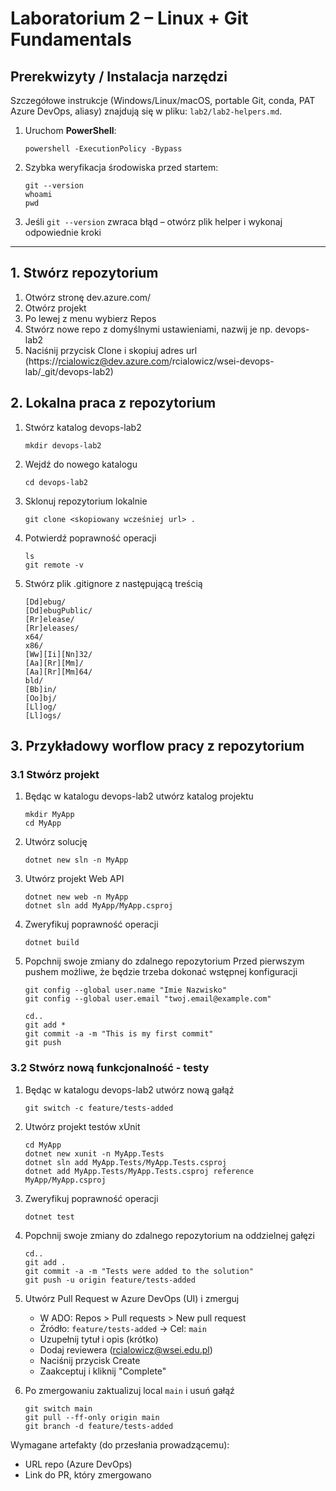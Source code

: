 # Laboratorium 2 – Linux + Git Fundamentals

## Prerekwizyty / Instalacja narzędzi
Szczegółowe instrukcje (Windows/Linux/macOS, portable Git, conda, PAT Azure DevOps, aliasy) znajdują się w pliku: `lab2/lab2-helpers.md`.

1. Uruchom **PowerShell**:
   ```
   powershell -ExecutionPolicy -Bypass
   ```
2. Szybka weryfikacja środowiska przed startem:
   ```
   git --version
   whoami
   pwd
   ```
3. Jeśli `git --version` zwraca błąd – otwórz plik helper i wykonaj odpowiednie kroki

---


## 1. Stwórz repozytorium
1. Otwórz stronę dev.azure.com/<nazwaorganizacji>
2. Otwórz projekt
3. Po lewej z menu wybierz Repos
4. Stwórz nowe repo z domyślnymi ustawieniami, nazwij je np. devops-lab2
5. Naciśnij przycisk Clone i skopiuj adres url (https://rcialowicz@dev.azure.com/rcialowicz/wsei-devops-lab/_git/devops-lab2)

## 2. Lokalna praca z repozytorium
1. Stwórz katalog devops-lab2
   ```
   mkdir devops-lab2
   ```
2. Wejdź do nowego katalogu
   ```
   cd devops-lab2
   ```
3. Sklonuj repozytorium lokalnie
   ```
   git clone <skopiowany wcześniej url> .
   ```
4. Potwierdź poprawność operacji
   ```
   ls
   git remote -v
   ```
5. Stwórz plik .gitignore z następującą treścią
   ```
   [Dd]ebug/
   [Dd]ebugPublic/
   [Rr]elease/
   [Rr]eleases/
   x64/
   x86/
   [Ww][Ii][Nn]32/
   [Aa][Rr][Mm]/
   [Aa][Rr][Mm]64/
   bld/
   [Bb]in/
   [Oo]bj/
   [Ll]og/
   [Ll]ogs/
   ```

## 3. Przykładowy worflow pracy z repozytorium
### 3.1 Stwórz projekt
1. Będąc w katalogu devops-lab2 utwórz katalog projektu
   ```
   mkdir MyApp
   cd MyApp
   ```
2. Utwórz solucję
   ```
   dotnet new sln -n MyApp
   ```
3. Utwórz projekt Web API
   ```
   dotnet new web -n MyApp
   dotnet sln add MyApp/MyApp.csproj
   ```
5. Zweryfikuj poprawność operacji
   ```
   dotnet build
   ```
6. Popchnij swoje zmiany do zdalnego repozytorium
   Przed pierwszym pushem możliwe, że będzie trzeba dokonać wstępnej konfiguracji
   ```
   git config --global user.name "Imie Nazwisko"
   git config --global user.email "twoj.email@example.com"
   ```
   ```
   cd..
   git add *
   git commit -a -m "This is my first commit"
   git push
   ```

### 3.2 Stwórz nową funkcjonalność - testy
1. Będąc w katalogu devops-lab2 utwórz nową gałąź
   ```
   git switch -c feature/tests-added
   ```
2. Utwórz projekt testów xUnit
   ```
   cd MyApp
   dotnet new xunit -n MyApp.Tests
   dotnet sln add MyApp.Tests/MyApp.Tests.csproj
   dotnet add MyApp.Tests/MyApp.Tests.csproj reference MyApp/MyApp.csproj
   ```
5. Zweryfikuj poprawność operacji
   ```
   dotnet test
   ```
6. Popchnij swoje zmiany do zdalnego repozytorium na oddzielnej gałęzi
   ```
   cd..
   git add .
   git commit -a -m "Tests were added to the solution"
   git push -u origin feature/tests-added
   ```
6. Utwórz Pull Request w Azure DevOps (UI) i zmerguj
	- W ADO: Repos > Pull requests > New pull request
	- Źródło: `feature/tests-added` → Cel: `main`
	- Uzupełnij tytuł i opis (krótko)
	- Dodaj reviewera (rcialowicz@wsei.edu.pl)
	- Naciśnij przycisk Create
	- Zaakceptuj i kliknij "Complete"

7. Po zmergowaniu zaktualizuj local `main` i usuń gałąź
   ```
   git switch main
   git pull --ff-only origin main
   git branch -d feature/tests-added
   ```

Wymagane artefakty (do przesłania prowadzącemu):
- URL repo (Azure DevOps)
- Link do PR, który zmergowano
